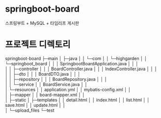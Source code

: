 # springboot-board
스프링부트 + MySQL + 타임리프 게시판

# 프로젝트 디렉토리
springboot-board
├─main
│  ├─java
│  │  └─com
│  │      └─highgarden
│  │          └─springboot_board
│  │              │  SpringbootBoardApplication.java
│  │              │  
│  │              ├─controller
│  │              │      BoardController.java
│  │              │      IndexController.java
│  │              │      
│  │              ├─dto
│  │              │      BoardDTO.java
│  │              │      
│  │              ├─repository
│  │              │      BoardRepository.java
│  │              │      
│  │              └─service
│  │                      BoardService.java
│  │                      
│  └─resources
│      │  application.yml
│      │  mybatis-config.xml
│      │  
│      ├─mapper
│      │      board-mapper.xml
│      │      
│      ├─static
│      ├─templates
│      │      detail.html
│      │      index.html
│      │      list.html
│      │      save.html
│      │      update.html
│      │      
│      └─upload_files
└─test

